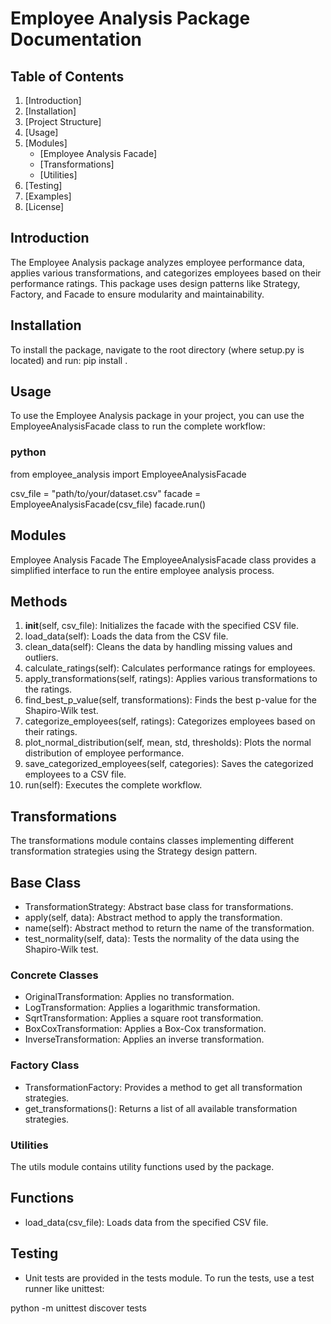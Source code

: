 # Employee Analysis Package Documentation

## Table of Contents

1. [Introduction]
2. [Installation]
3. [Project Structure]
4. [Usage]
5. [Modules]
    - [Employee Analysis Facade]
    - [Transformations]
    - [Utilities]
6. [Testing]
7. [Examples]
8. [License]

## Introduction

The Employee Analysis package analyzes employee performance data, applies various transformations, and categorizes employees based on their performance ratings. This package uses design patterns like Strategy, Factory, and Facade to ensure modularity and maintainability.

## Installation

To install the package, navigate to the root directory (where setup.py is located) and run:
pip install .

## Usage
To use the Employee Analysis package in your project, you can use the EmployeeAnalysisFacade class to run the complete workflow:

### python
from employee_analysis import EmployeeAnalysisFacade

csv_file = "path/to/your/dataset.csv"
facade = EmployeeAnalysisFacade(csv_file)
facade.run()

## Modules
Employee Analysis Facade
The EmployeeAnalysisFacade class provides a simplified interface to run the entire employee analysis process.

## Methods
1. __init__(self, csv_file): Initializes the facade with the specified CSV file.
2. load_data(self): Loads the data from the CSV file.
3. clean_data(self): Cleans the data by handling missing values and outliers.
4. calculate_ratings(self): Calculates performance ratings for employees.
5. apply_transformations(self, ratings): Applies various transformations to the ratings.
6. find_best_p_value(self, transformations): Finds the best p-value for the Shapiro-Wilk test.
7. categorize_employees(self, ratings): Categorizes employees based on their ratings.
8. plot_normal_distribution(self, mean, std, thresholds): Plots the normal distribution of employee performance.
9. save_categorized_employees(self, categories): Saves the categorized employees to a CSV file.
10. run(self): Executes the complete workflow.

## Transformations
The transformations module contains classes implementing different transformation strategies using the Strategy design pattern.

## Base Class
- TransformationStrategy: Abstract base class for transformations.
- apply(self, data): Abstract method to apply the transformation.
- name(self): Abstract method to return the name of the transformation.
- test_normality(self, data): Tests the normality of the data using the Shapiro-Wilk test.
### Concrete Classes
- OriginalTransformation: Applies no transformation.
- LogTransformation: Applies a logarithmic transformation.
- SqrtTransformation: Applies a square root transformation.
- BoxCoxTransformation: Applies a Box-Cox transformation.
- InverseTransformation: Applies an inverse transformation.
### Factory Class
- TransformationFactory: Provides a method to get all transformation strategies.
- get_transformations(): Returns a list of all available transformation strategies.
### Utilities
The utils module contains utility functions used by the package.

## Functions
- load_data(csv_file): Loads data from the specified CSV file.
## Testing
- Unit tests are provided in the tests module. To run the tests, use a test runner like unittest:

python -m unittest discover tests


